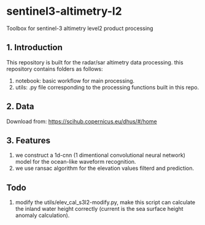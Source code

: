 # sentinel3-altimetry-l2
Toolbox for sentinel-3 altimetry level2 product processing
## 1. Introduction
This repository is built for the radar/sar altimetry data processing. this repository contains folders as follows:
1) notebook: basic workflow for main processing.
2) utils: .py file corresponding to the processing functions built in this repo.
## 2. Data
Download from: https://scihub.copernicus.eu/dhus/#/home

## 3. Features
1) we construct a 1d-cnn (1 dimentional convolutional neural network) model for the ocean-like waveform recognition.
2) we use ransac algorithm for the elevation values filterd and prediction.

## Todo
1) modify the utils/elev_cal_s3l2-modify.py, make this script can calculate the inland water height correctly (current is the sea surface height anomaly calculation).

